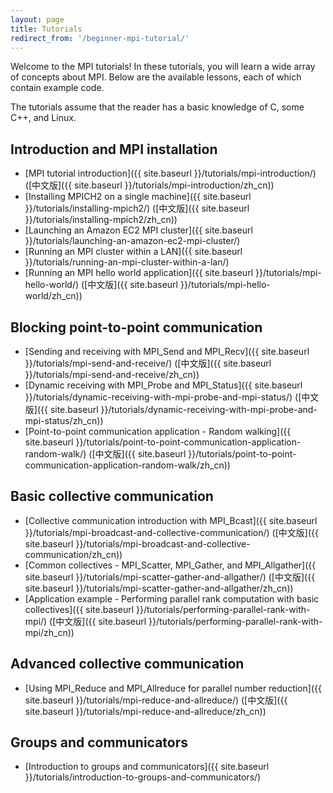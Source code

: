 ```yaml
---
layout: page
title: Tutorials
redirect_from: '/beginner-mpi-tutorial/'
---
```


Welcome to the MPI tutorials! In these tutorials, you will learn a wide array of concepts about MPI. Below are the available lessons, each of which contain example code.

The tutorials assume that the reader has a basic knowledge of C, some C++, and Linux.

## Introduction and MPI installation
* [MPI tutorial introduction]({{ site.baseurl }}/tutorials/mpi-introduction/) ([中文版]({{ site.baseurl }}/tutorials/mpi-introduction/zh_cn))
* [Installing MPICH2 on a single machine]({{ site.baseurl }}/tutorials/installing-mpich2/) ([中文版]({{ site.baseurl }}/tutorials/installing-mpich2/zh_cn))
* [Launching an Amazon EC2 MPI cluster]({{ site.baseurl }}/tutorials/launching-an-amazon-ec2-mpi-cluster/)
* [Running an MPI cluster within a LAN]({{ site.baseurl }}/tutorials/running-an-mpi-cluster-within-a-lan/)
* [Running an MPI hello world application]({{ site.baseurl }}/tutorials/mpi-hello-world/) ([中文版]({{ site.baseurl }}/tutorials/mpi-hello-world/zh_cn))

## Blocking point-to-point communication
* [Sending and receiving with MPI_Send and MPI_Recv]({{ site.baseurl }}/tutorials/mpi-send-and-receive/) ([中文版]({{ site.baseurl }}/tutorials/mpi-send-and-receive/zh_cn))
* [Dynamic receiving with MPI_Probe and MPI_Status]({{ site.baseurl }}/tutorials/dynamic-receiving-with-mpi-probe-and-mpi-status/) ([中文版]({{ site.baseurl }}/tutorials/dynamic-receiving-with-mpi-probe-and-mpi-status/zh_cn))
* [Point-to-point communication application - Random walking]({{ site.baseurl }}/tutorials/point-to-point-communication-application-random-walk/) ([中文版]({{ site.baseurl }}/tutorials/point-to-point-communication-application-random-walk/zh_cn))

## Basic collective communication
* [Collective communication introduction with MPI_Bcast]({{ site.baseurl }}/tutorials/mpi-broadcast-and-collective-communication/) ([中文版]({{ site.baseurl }}/tutorials/mpi-broadcast-and-collective-communication/zh_cn))
* [Common collectives - MPI_Scatter, MPI_Gather, and MPI_Allgather]({{ site.baseurl }}/tutorials/mpi-scatter-gather-and-allgather/) ([中文版]({{ site.baseurl }}/tutorials/mpi-scatter-gather-and-allgather/zh_cn))
* [Application example - Performing parallel rank computation with basic collectives]({{ site.baseurl }}/tutorials/performing-parallel-rank-with-mpi/) ([中文版]({{ site.baseurl }}/tutorials/performing-parallel-rank-with-mpi/zh_cn))

## Advanced collective communication
* [Using MPI_Reduce and MPI_Allreduce for parallel number reduction]({{ site.baseurl }}/tutorials/mpi-reduce-and-allreduce/) ([中文版]({{ site.baseurl }}/tutorials/mpi-reduce-and-allreduce/zh_cn))

## Groups and communicators
* [Introduction to groups and communicators]({{ site.baseurl }}/tutorials/introduction-to-groups-and-communicators/)
